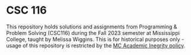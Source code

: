 # CSC 116

This repository holds solutions and assignments from Programming & Problem Solving (CSC116) during the Fall 2023 semester at Mississippi College, taught by Melissa Wiggins.  This is for historical purposes only - usage of this repository is restricted by the [MC Academic Inegrity policy](https://www.mc.edu/provost/mcsyllabus).